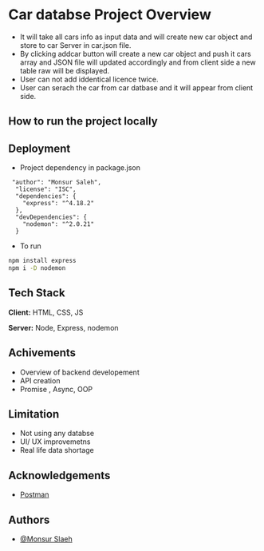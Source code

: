 # Car databse Project Overview

- It will take all cars info as input data and will create new car object and store to car Server in car.json file.
- By clicking addcar button will create a new car object and push it cars array and JSON file will updated accordingly and from client side a new table raw will be displayed.
- User can not add iddentical licence twice.
- User can serach the car from car datbase and it will appear from client side.

## How to run the project locally

## Deployment

- Project dependency in package.json

```
 "author": "Monsur Saleh",
  "license": "ISC",
  "dependencies": {
    "express": "^4.18.2"
  },
  "devDependencies": {
    "nodemon": "^2.0.21"
  }

```

- To run

```bash
npm install express
npm i -D nodemon

```

## Tech Stack

**Client:** HTML, CSS, JS

**Server:** Node, Express, nodemon

## Achivements

- Overview of backend developement
- API creation
- Promise , Async, OOP

## Limitation

- Not using any databse
- UI/ UX improvemetns
- Real life data shortage

## Acknowledgements

- [Postman](https://www.postman.com/)

## Authors

- [@Monsur Slaeh ](https://www.github.com/monsursaleh)
